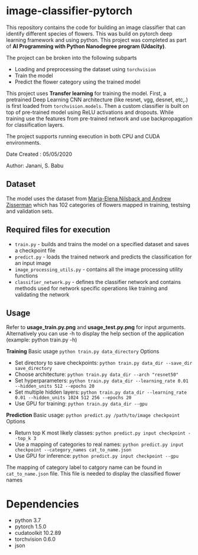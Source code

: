 # image-classifier-pytorch
This repository contains the code for building an image classifier that can identify different species of flowers. This was build on pytorch deep learning framework and using python. This project was completed as part of **AI Programming with Python Nanodegree program (Udacity)**.

The project can be broken into the following subparts
* Loading and preprocessing the dataset using `torchvision`
* Train the model
* Predict the flower category using the trained model 

This project uses **Transfer learning** for training the model. First, a pretrained Deep Learning CNN architecture (like resnet, vgg, desnet, etc,.) is first loaded from `torchvision.models`. Then a custom classifier is built on top of pre-trained model using ReLU activations and dropouts. While training use the features from pre-trained network and use backpropagation for classification layers.   

The project supports running execution in both CPU and CUDA environments.

Date Created : 05/05/2020

Author: Janani, S. Babu

## Dataset
The model uses the dataset from [Maria-Elena Nilsback and Andrew Zisserman](http://www.robots.ox.ac.uk/~vgg/data/flowers/102/index.html) which has 102 categories of flowers mapped in training, testsing and validation sets. 

## Required files for execution
* `train.py` - builds and trains the model on a specified dataset and saves a checkpoint file
* `predict.py` - loads the trained network and predicts the classification for an input image
* `image_processing_utils.py` - contains all the image processing utility functions
* `classifier_network.py` - defines the classifier network and contains methods used for network specific operations like training and validating the network

## Usage
Refer to **usage_train.py.png** and **usage_test.py.png** for input arguments. Alternatively you can use -h to display the help section of the application (example: python train.py -h)

**Training**
Basic usage `python train.py data_directory` 
Options
* Set directory to save checkpoints: `python train.py data_dir --save_dir save_directory`
* Choose architecture: `python train.py data_dir --arch "resnet50"`
* Set hyperparameters: `python train.py data_dir --learning_rate 0.01 --hidden_units 512 --epochs 20`
* Set multiple hidden layers: `python train.py data_dir --learning_rate 0.01 --hidden_units 1024 512 256 --epochs 20`
* Use GPU for training: `python train.py data_dir --gpu`

**Prediction**
Basic usage: `python predict.py /path/to/image checkpoint` 
Options
* Return top K most likely classes: `python predict.py input checkpoint --top_k 3`
* Use a mapping of categories to real names: `python predict.py input checkpoint --category_names cat_to_name.json`
* Use GPU for inference: `python predict.py input checkpoint --gpu`

The mapping of category label to catgory name can be found in `cat_to_name.json` file. This file is needed to display the classified flower names

# Dependencies
* python 3.7
* pytorch 1.5.0
* cudatoolkit 10.2.89
* torchvision 0.6.0 
* json
